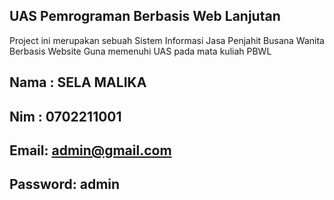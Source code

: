 ## UAS Pemrograman Berbasis Web Lanjutan
Project ini merupakan sebuah Sistem Informasi Jasa Penjahit Busana Wanita Berbasis Website
Guna memenuhi UAS pada mata kuliah PBWL
## Nama : SELA MALIKA
## Nim : 0702211001
## Email: admin@gmail.com
## Password: admin
